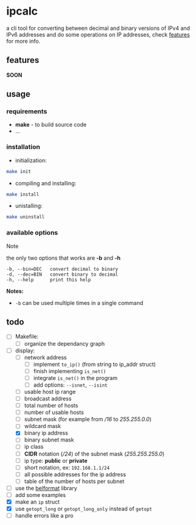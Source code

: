 # ipcalc

a cli tool for converting between decimal and binary versions of IPv4 and IPv6 addresses
and do some operations on IP addresses, check [features](#features) for more info.

## features
**SOON**

## usage

### requirements

* **make** - to build source code
* ...


### installation

* initialization:
```sh
make init
```

* compiling and installing:
```sh
make install
```

* unistalling:
```sh
make uninstall
```


### available options

> [!NOTE]
> the only two options that works are **-b** and **-h**

```
-b,	--bin=DEC	convert decimal to binary
-d,	--dec=BIN	convert binary to decimal
-h,	--help		print this help
```

**Notes:**
* `-b` can be used multiple times in a single command


## todo

- [ ] Makefile:
	- [ ] organize the dependancy graph
- [ ] display:
    - [ ] network address
		- [ ] implement `to_ip()` (from string to ip_addr struct)
		- [ ] finish implementing `is_net()`
		- [ ] integrate `is_net()` in the program
		- [ ] add options: `--isnet`, `--isint`
    - [ ] usable host ip range
    - [ ] broadcast address
    - [ ] total number of hosts
    - [ ] number of usable hosts
    - [ ] subnet mask (for example from */16* to *255.255.0.0*)
    - [ ] wildcard mask
    - [X] binary ip address
    - [ ] binary subnet mask
    - [ ] ip class
    - [ ] **CIDR** notation (*/24*) of the subnet mask (*255.255.255.0*)
    - [ ] ip type: **public** or **private**
    - [ ] short notation, ex: `192.168.1.1/24`
    - [ ] all possible addresses for the ip address
    - [ ] table of the number of hosts per subnet
- [ ] use the [belformat](https://github.com/Artiom-Astashonak/belformat) library
- [ ] add some examples
- [X] make an `ip` struct
- [X] use `getopt_long` or `getopt_long_only` instead of `getopt`
- [ ] handle errors like a pro
